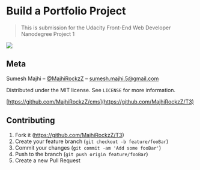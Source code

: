 # Build a Portfolio Project 

> This is submission for the Udacity Front-End Web Developer Nanodegree Project 1

![](readme.gif)

## Meta

Sumesh Majhi – [@MajhiRockzZ](https://www.linkedin.com/in/majhirockzz/) – sumesh.majhi.5@gmail.com

Distributed under the MIT license. See `LICENSE` for more information.

[https://github.com/MajhiRockzZ/cms](https://github.com/MajhiRockzZ/T3)

## Contributing

1.  Fork it (<https://github.com/MajhiRockzZ/T3>)
2.  Create your feature branch (`git checkout -b feature/fooBar`)
3.  Commit your changes (`git commit -am 'Add some fooBar'`)
4.  Push to the branch (`git push origin feature/fooBar`)
5.  Create a new Pull Request

<!-- Markdown link & img dfn's -->

[npm-image]: https://img.shields.io/npm/v/datadog-metrics.svg?style=flat-square
[npm-url]: https://npmjs.org/package/datadog-metrics
[npm-downloads]: https://img.shields.io/npm/dm/datadog-metrics.svg?style=flat-square
[travis-image]: https://img.shields.io/travis/dbader/node-datadog-metrics/master.svg?style=flat-square
[travis-url]: https://travis-ci.org/dbader/node-datadog-metrics
[wiki]: https://github.com/yourname/yourproject/wik
